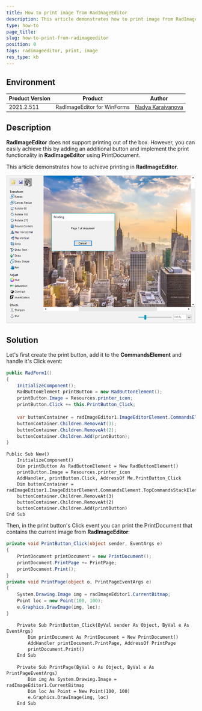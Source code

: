 ```yaml
---
title: How to print image from RadImageEditor
description: This article demonstrates how to print image from RadImageEditor
type: how-to
page_title: 
slug: how-to-print-from-radimageeditor
position: 0
tags: radimageeditor, print, image
res_type: kb
---
```


## Environment
 
|Product Version|Product|Author|
|----|----|----|
|2021.2.511|RadImageEditor for WinForms|[Nadya Karaivanova](https://www.telerik.com/blogs/author/nadya-karaivanova)|
 
## Description

**RadImageEditor** does not support printing out of the box. However, you can easily achieve this by adding an additional button and implement the print functionality in **RadImageEditor** using PrintDocument.

This article demonstrates how to achieve printing in **RadImageEditor**.

![how-to-print-from-radimageeditor001](images/how-to-print-from-radimageeditor001.png)
 
## Solution 

Let's first create the print button, add it to the **CommandsElement** and handle it's Click event:

````C#
public RadForm1()
{
    InitializeComponent();
    RadButtonElement printButton = new RadButtonElement();
    printButton.Image = Resources.printer_icon;
    printButton.Click += this.PrintButton_Click;

    var buttonContainer = radImageEditor1.ImageEditorElement.CommandsElement.TopCommandsStackElement;
    buttonContainer.Children.RemoveAt(3);
    buttonContainer.Children.RemoveAt(2);
    buttonContainer.Children.Add(printButton);
}


````
````VB.NET
Public Sub New()
    InitializeComponent()
    Dim printButton As RadButtonElement = New RadButtonElement()
    printButton.Image = Resources.printer_icon
    AddHandler, printButton.Click, AddressOf Me.PrintButton_Click
    Dim buttonContainer = radImageEditor1.ImageEditorElement.CommandsElement.TopCommandsStackElement
    buttonContainer.Children.RemoveAt(3)
    buttonContainer.Children.RemoveAt(2)
    buttonContainer.Children.Add(printButton)
End Sub

````

Then, in the print button's Click event you can print the PrintDocument that contains the current image from **RadImageEditor**:


````C#
private void PrintButton_Click(object sender, EventArgs e)
{
    PrintDocument printDocument = new PrintDocument();
    printDocument.PrintPage += PrintPage;
    printDocument.Print();
}
private void PrintPage(object o, PrintPageEventArgs e)
{
    System.Drawing.Image img = radImageEditor1.CurrentBitmap;
    Point loc = new Point(100, 100);
    e.Graphics.DrawImage(img, loc);
}


````
````VB.NET
    Private Sub PrintButton_Click(ByVal sender As Object, ByVal e As EventArgs)
        Dim printDocument As PrintDocument = New PrintDocument()
        AddHandler printDocument.PrintPage, AddressOf PrintPage
        printDocument.Print()
    End Sub

    Private Sub PrintPage(ByVal o As Object, ByVal e As PrintPageEventArgs)
        Dim img As System.Drawing.Image = radImageEditor1.CurrentBitmap
        Dim loc As Point = New Point(100, 100)
        e.Graphics.DrawImage(img, loc)
    End Sub

````



